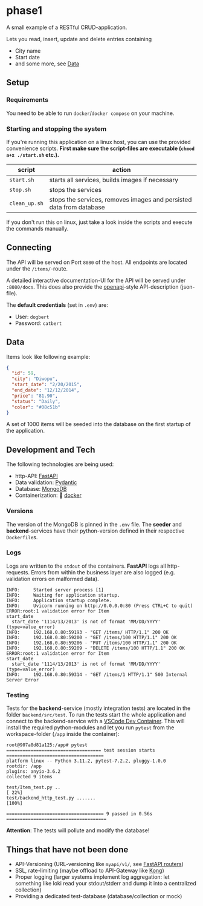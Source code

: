 # phase1

A small example of a RESTful CRUD-application.

Lets you read, insert, update and delete entries containing

- City name
- Start date
- and some more, see [Data](#data)

## Setup

### Requirements

You need to be able to run `docker`/`docker compose` on your machine.

### Starting and stopping the system

If you're running this application on a linux host, you can use the provided convenience scripts.
**First make sure the script-files are executable (`chmod a+x ./start.sh` etc.).**

| script        | action                                                              |
| ------------- | ------------------------------------------------------------------- |
| `start.sh`    | starts all services, builds images if necessary                     |
| `stop.sh`     | stops the services                                                  |
| `clean_up.sh` | stops the services, removes images and persisted data from database |

If you don't run this on linux, just take a look inside the scripts and execute the commands manually.

## Connecting

The API will be served on Port `8080` of the host.
All endpoints are located under the `/items/`-route.

A detailed interactive documentation-UI for the API will be served under `:8080/docs`.
This does also provide the [openapi](https://www.openapis.org/)-style API-description (json-file).

The **default credentials** (set in `.env`) are:

- User: `dogbert`
- Password: `catbert`

## Data

Items look like following example:

```json
{
  "id": 59,
  "city": "Diwopu",
  "start_date": "2/20/2015",
  "end_date": "12/12/2014",
  "price": "81.90",
  "status": "Daily",
  "color": "#08c51b"
}
```

A set of 1000 items will be seeded into the database on the first startup of the application.

## Development and Tech

The following technologies are being used:

- http-API: [FastAPI](https://fastapi.tiangolo.com/)
- Data validation: [Pydantic](https://docs.pydantic.dev/)
- Database: [MongoDB](https://www.mongodb.com/)
- Containerization: 🐳 [docker](https://www.docker.com/)



### Versions

The version of the MongoDB is pinned in the `.env` file.
The **seeder** and **backend**-services have their python-version defined in their respective `Dockerfile`s.

### Logs

Logs are written to the `stdout` of the containers.
**FastAPI** logs all http-requests.
Errors from within the business layer are also logged (e.g. validation errors on malformed data).

```
INFO:     Started server process [1]
INFO:     Waiting for application startup.
INFO:     Application startup complete.
INFO:     Uvicorn running on http://0.0.0.0:80 (Press CTRL+C to quit)
ERROR:root:1 validation error for Item
start_date
  start_date '1114/13/2013' is not of format 'MM/DD/YYYY' (type=value_error)
INFO:     192.168.0.80:59193 - "GET /items/ HTTP/1.1" 200 OK
INFO:     192.168.0.80:59200 - "GET /items/100 HTTP/1.1" 200 OK
INFO:     192.168.0.80:59206 - "PUT /items/100 HTTP/1.1" 200 OK
INFO:     192.168.0.80:59209 - "DELETE /items/100 HTTP/1.1" 200 OK
ERROR:root:1 validation error for Item
start_date
  start_date '1114/13/2013' is not of format 'MM/DD/YYYY' (type=value_error)
INFO:     192.168.0.80:59314 - "GET /items/1 HTTP/1.1" 500 Internal Server Error
```

### Testing

Tests for the **backend**-service (mostly integration tests) are located in the folder `backend/src/test`.
To run the tests start the whole application and connect to the backend-service with a [VSCode Dev Container](https://code.visualstudio.com/docs/devcontainers/containers).
This will install the required python-modules and let you run `pytest` from the workspace-folder (`/app` inside the container):

```
root@907a8d81a125:/app# pytest
=================================== test session starts ====================================
platform linux -- Python 3.11.2, pytest-7.2.2, pluggy-1.0.0
rootdir: /app
plugins: anyio-3.6.2
collected 9 items

test/Item_test.py ..                                                                 [ 22%]
test/backend_http_test.py .......                                                    [100%]

==================================== 9 passed in 0.56s =====================================
```

**Attention**:
The tests will pollute and modify the database!

## Things that have not been done

- API-Versioning (URL-versioning like `myapi/v1/`, see [FastAPI routers](https://fastapi.tiangolo.com/tutorial/bigger-applications/))
- SSL, rate-limiting (maybe offload to API-Gateway like [Kong](https://konghq.com/))
- Proper logging (larger systems implement log aggregation: let something like loki read your stdout/stderr and dump it into a centralized collection)
- Providing a dedicated test-database (database/collection or mock)
